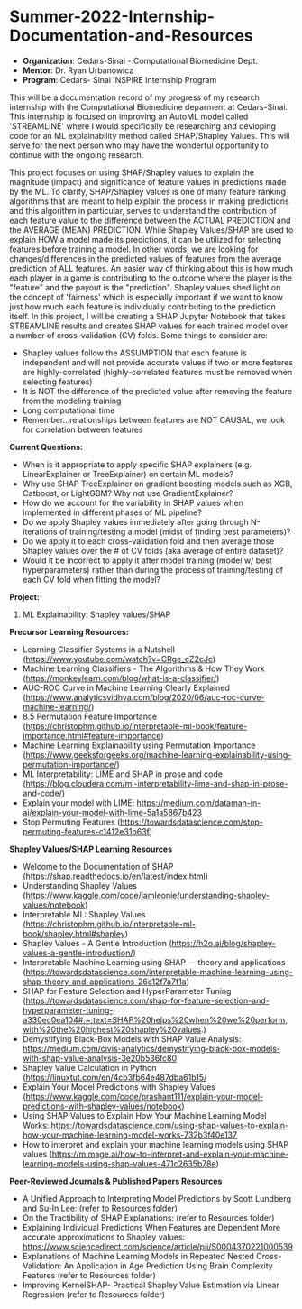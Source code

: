 # Summer-2022-Internship-Documentation-and-Resources
* **Organization**:  Cedars-Sinai - Computational Biomedicine Dept.
* **Mentor**: Dr. Ryan Urbanowicz
* **Program**: Cedars- Sinai INSPIRE Internship Program

This will be a documentation record of my progress of my research internship with the Computational Biomedicine deparment at Cedars-Sinai. This internship is focused on improving an AutoML model called 'STREAMLINE' where I would specifically be researching and devloping code for an ML explainability method called SHAP/Shapley Values. This will serve for the next person who may have the wonderful opportunity to continue with the ongoing research.

This project focuses on using SHAP/Shapley values to explain the magnitude (impact) and significance of feature values in predictions made by the ML. To clarify, SHAP/Shapley values is one of many feature ranking algorithms that are meant to help explain the process in making predictions and this algorithm in particular, serves to understand the contribution of each feature value to the difference between the ACTUAL PREDICTION and the AVERAGE (MEAN) PREDICTION. While Shapley Values/SHAP are used to explain HOW a model made its predictions, it can be utilized for selecting features before training a model. In other words, we are looking for changes/differences in the predicted values of features from the average prediction of ALL features. An easier way of thinking about this is how much each player in a game is contributing to the outcome where the player is the "feature" and the payout is the "prediction". Shapley values shed light on the concept of 'fairness' which is especially important if we want to know just how much each feature is individually contributing to the prediction itself.  In this project, I will be creating a SHAP Jupyter Notebook that takes STREAMLINE results and creates SHAP values for each trained model over a number of cross-validation (CV) folds. Some things to consider are:
* Shapley values follow the ASSUMPTION that each feature is independent and will not provide accurate values if two or more features are highly-correlated (highly-correlated features must be removed when selecting features)
* It is NOT the difference of the predicted value after removing the feature from the modeling training
* Long computational time
* Remember...relationships between features are NOT CAUSAL, we look for correlation between features


**Current Questions:**
  * When is it appropriate to apply specific SHAP explainers (e.g. LinearExplainer or TreeExplainer) on certain ML models?
  * Why use SHAP TreeExplainer on gradient boosting models such as XGB, Catboost, or LightGBM? Why not use GradientExplainer?
  * How do we account for the variability in SHAP values when implemented in different phases of ML pipeline? 
  * Do we apply Shapley values immediately after going through N-iterations of training/testing a model (midst of finding best parameters)?
  * Do we apply it to each cross-validation fold and then average those Shapley values over the # of CV folds (aka average of entire dataset)?
  * Would it be incorrect to apply it after model training (model w/ best hyperparameters) rather than during the process of training/testing of each CV fold when fitting the model?


**Project:**
  1) ML Explainability: Shapley values/SHAP
  

**Precursor Learning Resources:**
  * Learning Classifier Systems in a Nutshell (https://www.youtube.com/watch?v=CRge_cZ2cJc)
  * Machine Learning Classifiers - The Algorithms & How They Work (https://monkeylearn.com/blog/what-is-a-classifier/)
  * AUC-ROC Curve in Machine Learning Clearly Explained (https://www.analyticsvidhya.com/blog/2020/06/auc-roc-curve-machine-learning/)
  * 8.5 Permutation Feature Importance (https://christophm.github.io/interpretable-ml-book/feature-importance.html#feature-importance)
  * Machine Learning Explainability using Permutation Importance (https://www.geeksforgeeks.org/machine-learning-explainability-using-permutation-importance/)
  * ML Interpretability: LIME and SHAP in prose and code (https://blog.cloudera.com/ml-interpretability-lime-and-shap-in-prose-and-code/)
  * Explain your model with LIME: https://medium.com/dataman-in-ai/explain-your-model-with-lime-5a1a5867b423
  * Stop Permuting Features (https://towardsdatascience.com/stop-permuting-features-c1412e31b63f)
  
  **Shapley Values/SHAP Learning Resources**
  * Welcome to the Documentation of SHAP (https://shap.readthedocs.io/en/latest/index.html)
  * Understanding Shapley Values (https://www.kaggle.com/code/iamleonie/understanding-shapley-values/notebook)
  * Interpretable ML: Shapley Values (https://christophm.github.io/interpretable-ml-book/shapley.html#shapley)
  * Shapley Values - A Gentle Introduction (https://h2o.ai/blog/shapley-values-a-gentle-introduction/)
  * Interpretable Machine Learning using SHAP — theory and applications (https://towardsdatascience.com/interpretable-machine-learning-using-shap-theory-and-applications-26c12f7a7f1a)
  * SHAP for Feature Selection and HyperParameter Tuning (https://towardsdatascience.com/shap-for-feature-selection-and-hyperparameter-tuning-a330ec0ea104#:~:text=SHAP%20helps%20when%20we%20perform,with%20the%20highest%20shapley%20values.)
  * Demystifying Black-Box Models with SHAP Value Analysis: https://medium.com/civis-analytics/demystifying-black-box-models-with-shap-value-analysis-3e20b536fc80
  * Shapley Value Calculation in Python (https://linuxtut.com/en/4cb3fb64e487dba61b15/
  * Explain Your Model Predictions with Shapley Values (https://www.kaggle.com/code/prashant111/explain-your-model-predictions-with-shapley-values/notebook)
  * Using SHAP Values to Explain How Your Machine Learning Model Works: https://towardsdatascience.com/using-shap-values-to-explain-how-your-machine-learning-model-works-732b3f40e137
  * How to interpret and explain your machine learning models using SHAP values (https://m.mage.ai/how-to-interpret-and-explain-your-machine-learning-models-using-shap-values-471c2635b78e)
    
        
  **Peer-Reviewed Journals & Published Papers Resources**
  * A Unified Approach to Interpreting Model Predictions by Scott Lundberg and Su-In Lee: (refer to Resources folder)
  * On the Tractibility of SHAP Explanations: (refer to Resources folder)
  * Explaining Individual Predictions When Features are Dependent More accurate approximations to Shapley values: https://www.sciencedirect.com/science/article/pii/S0004370221000539
  * Explanations of Machine Learning Models in Repeated Nested Cross-Validation: An Application in Age Prediction Using Brain Complexity Features (refer to Resources folder)
  * Improving KernelSHAP- Practical Shapley Value Estimation via Linear Regression (refer to Resources folder)
